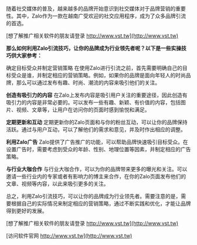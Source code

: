 随着社交媒体的普及，越来越多的品牌开始意识到社交媒体对于品牌营销的重要性。其中，Zalo作为一款在越南广受欢迎的社交应用程序，成为了众多品牌引流的首选。

[想了解推广相关软件的朋友请登录 http://www.vst.tw](http://www.vst.tw)

**那么如何利用Zalo引流技巧，让你的品牌成为行业领先者呢？以下是一些实操技巧供大家参考：**

确定目标受众并制定营销策略
在使用Zalo进行引流之前，首先需要明确自己的目标受众是谁，并制定相应的营销策略。例如，如果你的品牌是面向年轻人的时尚品牌，那么可以通过发布有趣、时尚、潮流的内容来吸引他们的关注。

**创造有吸引力的内容**
在Zalo上发布内容是吸引用户关注的重要途径，因此创造有吸引力的内容是非常必要的。可以发布一些有趣、新颖、有价值的内容，包括图片、视频、文章等，让用户在访问你的页面时感到愉悦和满足。

**定期更新和互动**
定期更新你的Zalo页面和与你的粉丝互动，可以让你的品牌保持活跃。通过与用户互动，可以了解他们的需求和意见，并及时作出相应的调整。

**利用Zalo广告**
Zalo提供了广告推广的功能，可以帮助品牌快速吸引目标受众。在设置广告时，需要考虑到受众的年龄、性别、地理位置等因素，并制定相应的广告策略。

**与行业大咖合作**
与行业大咖合作，可以为你的品牌带来更多的曝光和关注。可以邀请一些行业内的专家或者有影响力的博主来合作，在你的Zalo页面发布他们的文章、视频等内容，以此来吸引更多的关注。

总之，利用Zalo引流技巧，可以让你的品牌成为行业领先者。需要注意的是，需要根据自己的实际情况来制定相应的营销策略，通过不断实践和优化，才能让品牌得到更好的发展。

[想了解推广相关软件的朋友请登录 http://www.vst.tw](http://www.vst.tw)


[访问软件官网 http://www.vst.tw](http://www.vst.tw)
